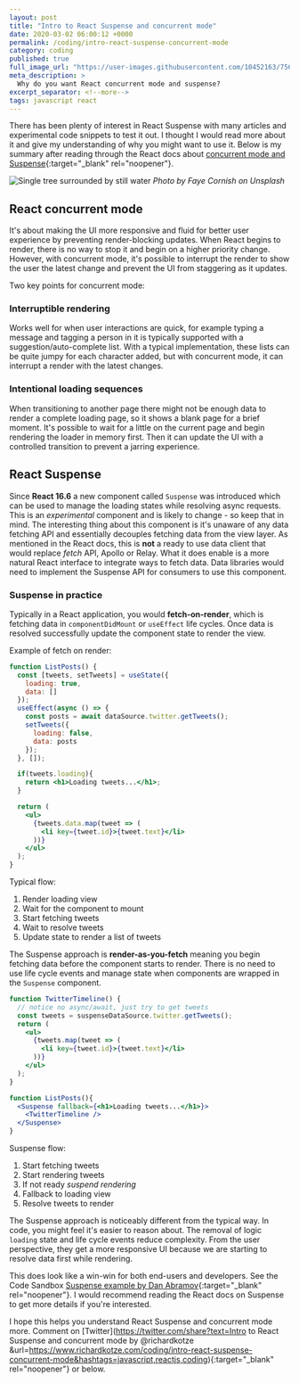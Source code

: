 ```yaml
---
layout: post
title: "Intro to React Suspense and concurrent mode"
date: 2020-03-02 06:00:12 +0000
permalink: /coding/intro-react-suspense-concurrent-mode
category: coding
published: true
full_image_url: "https://user-images.githubusercontent.com/10452163/75629219-f5505400-5bd7-11ea-9e3a-5809367c87ef.jpg"
meta_description: >
  Why do you want React concurrent mode and suspense?
excerpt_separator: <!--more-->
tags: javascript react
---
```


There has been plenty of interest in React Suspense with many articles and experimental code snippets to test it out. I thought I would read more about it and give my understanding of why you might want to use it. Below is my summary after reading through the React docs about [concurrent mode and Suspense](https://reactjs.org/docs/concurrent-mode-suspense.html){:target="\_blank" rel="noopener"}.

<!--more-->

![Single tree surrounded by still water](https://user-images.githubusercontent.com/10452163/75629219-f5505400-5bd7-11ea-9e3a-5809367c87ef.jpg)
_Photo by Faye Cornish on Unsplash_

## React concurrent mode

It's about making the UI more responsive and fluid for better user experience by preventing render-blocking updates. When React begins to render, there is no way to stop it and begin on a higher priority change. 
However, with concurrent mode, it's possible to interrupt the render to show the user the latest change and prevent the UI from staggering as it updates.

Two key points for concurrent mode:

### Interruptible rendering

Works well for when user interactions are quick, for example typing a message and tagging a person in it is typically supported with a suggestion/auto-complete list. With a typical implementation, these lists can be quite jumpy for each character added, but with concurrent mode, it can interrupt a render with the latest changes.

### Intentional loading sequences

When transitioning to another page there might not be enough data to render a complete loading page, so it shows a blank page for a brief moment. It's possible to wait for a little on the current page and begin rendering the loader in memory first. Then it can update the UI with a controlled transition to prevent a jarring experience.

## React Suspense

Since **React 16.6** a new component called `Suspense` was introduced which can be used to manage the loading states while resolving async requests. This is an _experimental_ component and is likely to change - so keep that in mind. The interesting thing about this component is it's unaware of any data fetching API and essentially decouples fetching data from the view layer. As mentioned in the React docs, this is **not** a ready to use data client that would replace _fetch_ API, Apollo or Relay. What it does enable is a more natural React interface to integrate ways to fetch data. Data libraries would need to implement the Suspense API for consumers to use this component.

### Suspense in practice

Typically in a React application, you would **fetch-on-render**, which is fetching data in `componentDidMount` or `useEffect` life cycles. Once data is resolved successfully update the component state to render the view.

Example of fetch on render:

```jsx
function ListPosts() {
  const [tweets, setTweets] = useState({
    loading: true,
    data: []
  });
  useEffect(async () => {
    const posts = await dataSource.twitter.getTweets();
    setTweets({
      loading: false,
      data: posts
    });
  }, []);

  if(tweets.loading){
    return <h1>Loading tweets...</h1>;
  }

  return (
    <ul>
      {tweets.data.map(tweet => (
        <li key={tweet.id}>{tweet.text}</li>
      ))}
    </ul>
  );
}
```

Typical flow:

1. Render loading view
2. Wait for the component to mount
3. Start fetching tweets
4. Wait to resolve tweets
5. Update state to render a list of tweets

The Suspense approach is **render-as-you-fetch** meaning you begin fetching data before the component starts to render. There is no need to use life cycle events and manage state when components are wrapped in the `Suspense` component.

```jsx
function TwitterTimeline() {
  // notice no async/await, just try to get tweets
  const tweets = suspenseDataSource.twitter.getTweets();
  return (
    <ul>
      {tweets.map(tweet => (
        <li key={tweet.id}>{tweet.text}</li>
      ))}
    </ul>
  );
}

function ListPosts(){
  <Suspense fallback={<h1>Loading tweets...</h1>}>
    <TwitterTimeline />
  </Suspense>
}
```

Suspense flow:

1. Start fetching tweets
2. Start rendering tweets
3. If not ready _suspend rendering_
4. Fallback to loading view
5. Resolve tweets to render

The Suspense approach is noticeably different from the typical way. In code, you might feel it's easier to reason about. The removal of logic `loading` state and life cycle events reduce complexity. From the user perspective, they get a more responsive UI because we are starting to resolve data first while rendering.

This does look like a win-win for both end-users and developers. See the Code Sandbox [Suspense example by Dan Abramov](https://codesandbox.io/s/frosty-hermann-bztrp){:target="\_blank" rel="noopener"}. I would recommend reading the React docs on Suspense to get more details if you're interested.

I hope this helps you understand React Suspense and concurrent mode more. Comment on [Twitter](https://twitter.com/share?text=Intro to React Suspense and concurrent mode by @richardkotze &url=https://www.richardkotze.com/coding/intro-react-suspense-concurrent-mode&hashtags=javascript,reactjs,coding){:target="\_blank" rel="noopener"} or below.
